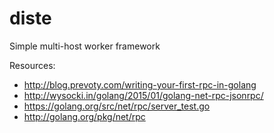 # diste
Simple multi-host worker framework


Resources:
- http://blog.prevoty.com/writing-your-first-rpc-in-golang
- http://wysocki.in/golang/2015/01/golang-net-rpc-jsonrpc/
- https://golang.org/src/net/rpc/server_test.go
- http://golang.org/pkg/net/rpc

